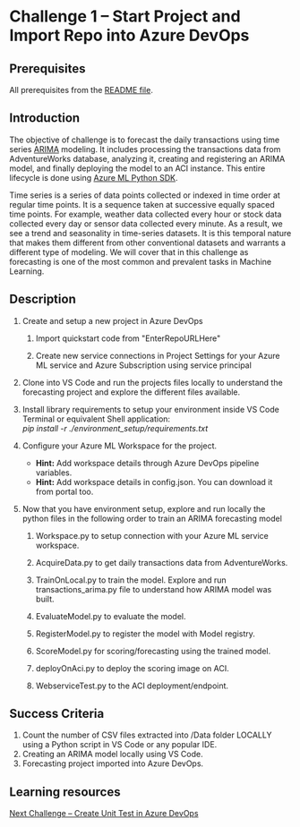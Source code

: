 # Challenge 1 – Start Project and Import Repo into Azure DevOps

## Prerequisites

All prerequisites from the [README file](../README.md).

## Introduction

The objective of challenge is to forecast the daily transactions using time
series
[ARIMA](https://en.wikipedia.org/wiki/Autoregressive_integrated_moving_average)
modeling. It includes processing the transactions data from AdventureWorks
database, analyzing it, creating and registering an ARIMA model, and finally
deploying the model to an ACI instance. This entire lifecycle is done using
[Azure ML Python SDK](https://docs.microsoft.com/en-us/python/api/overview/azure/ml/?view=azure-ml-py).

Time series is a series of data points collected or indexed in time order at
regular time points. It is a sequence taken at successive equally spaced time
points. For example, weather data collected every hour or stock data collected
every day or sensor data collected every minute. As a result, we see a trend and
seasonality in time-series datasets. It is this temporal nature that makes them
different from other conventional datasets and warrants a different type of
modeling. We will cover that in this challenge as forecasting is one of the
most common and prevalent tasks in Machine Learning.

## Description

1.  Create and setup a new project in Azure DevOps

    1.  Import quickstart code from "EnterRepoURLHere"

    2.  Create new service connections in Project Settings for your Azure ML service and Azure Subscription using service
        principal
        
2.  Clone into VS Code and run the projects files locally to understand the forecasting project and explore the different files available.

3.  Install library requirements to setup your environment inside VS Code Terminal or equivalent Shell application:  
    _pip install -r ./environment_setup/requirements.txt_

3.  Configure your Azure ML Workspace for the project.

    - **Hint:** Add workspace details through Azure DevOps pipeline variables.
    - **Hint:** Add workspace details in config.json. You can download it from portal too.

4.  Now that you have environment setup, explore and run locally the python files in the
    following order to train an ARIMA forecasting model

    1.  Workspace.py to setup connection with your Azure ML service workspace.

    2.  AcquireData.py to get daily transactions data from AdventureWorks.

    3.  TrainOnLocal.py to train the model. Explore and run
        transactions_arima.py file to understand how ARIMA model was built.

    4.  EvaluateModel.py to evaluate the model.

    5.  RegisterModel.py to register the model with Model registry.

    6.  ScoreModel.py for scoring/forecasting using the trained model.

    7.  deployOnAci.py to deploy the scoring image on ACI.

    8.  WebserviceTest.py to the ACI deployment/endpoint.


## Success Criteria

1.  Count the number of CSV files extracted into /Data folder LOCALLY using a Python script in VS Code or any popular IDE.
2.  Creating an ARIMA model locally using VS Code.
3.  Forecasting project imported into Azure DevOps.

## Learning resources

[Next Challenge – Create Unit Test in Azure DevOps](02-UnitTesting.md)
